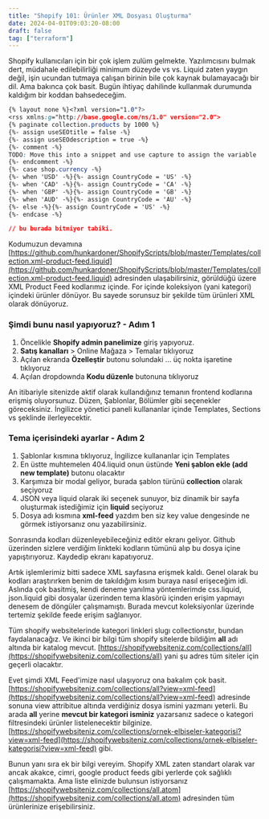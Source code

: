 ```yaml
---
title: "Shopify 101: Ürünler XML Dosyası Oluşturma"
date: 2024-04-01T09:03:20-08:00
draft: false
tag: ["terraform"]
---
```



Shopify kullanıcıları için bir çok işlem zulüm gelmekte. Yazılımcısını bulmak dert, müdahale edilebilirliği minimum düzeyde vs vs. Liquid zaten yaygın değil, işin ucundan tutmaya çalışan birinin bile çok kaynak bulamayacağı bir dil. Ama bakınca çok basit. Bugün ihtiyaç dahilinde kullanmak durumunda kaldığım bir koddan bahsedeceğim. 

```css
{% layout none %}<?xml version="1.0"?>
<rss xmlns:g="http://base.google.com/ns/1.0" version="2.0">
{% paginate collection.products by 1000 %}
{%- assign useSEOtitle = false -%}
{%- assign useSEOdescription = true -%}
{%- comment -%}
TODO: Move this into a snippet and use capture to assign the variable
{%- endcomment -%}
{%- case shop.currency -%}
{%- when 'USD' -%}{%- assign CountryCode = 'US' -%}
{%- when 'CAD' -%}{%- assign CountryCode = 'CA' -%}
{%- when 'GBP' -%}{%- assign CountryCode = 'GB' -%}
{%- when 'AUD' -%}{%- assign CountryCode = 'AU' -%}
{%- else -%}{%- assign CountryCode = 'US' -%}
{%- endcase -%}

// bu burada bitmiyor tabiki.
```

Kodumuzun devamına [https://github.com/hunkardoner/ShopifyScripts/blob/master/Templates/collection.xml-product-feed.liquid](https://github.com/hunkardoner/ShopifyScripts/blob/master/Templates/collection.xml-product-feed.liquid) adresinden ulaşabilirsiniz, görüldüğü üzere XML Product Feed kodlarımız içinde. For içinde koleksiyon (yani kategori) içindeki ürünler dönüyor. Bu sayede sorunsuz bir şekilde tüm ürünleri XML olarak dönüyoruz.

### Şimdi bunu nasıl yapıyoruz? - Adım 1

1.  Öncelikle **Shopify admin panelimize** giriş yapıyoruz.
2.  **Satış kanalları** \> Online Mağaza > Temalar tıklıyoruz
3.  Açılan ekranda **Özelleştir** butonu solundaki … üç nokta işaretine tıklıyoruz
4.  Açılan dropdownda **Kodu düzenle** butonuna tıklıyoruz

An itibariyle sitenizde aktif olarak kullandığınız temanın frontend kodlarına erişmiş oluyorsunuz. Düzen, Şablonlar, Bölümler gibi seçenekler göreceksiniz. İngilizce yönetici paneli kullananlar içinde Templates, Sections vs şeklinde ilerleyecektir.

### Tema içerisindeki ayarlar - Adım 2

1.  Şablonlar kısmına tıklıyoruz, İngilizce kullananlar için Templates
2.  En üstte muhtemelen 404.liquid onun üstünde **Yeni şablon ekle (add new template)** butonu olacaktır
3.  Karşımıza bir modal geliyor, burada şablon türünü **collection** olarak seçiyoruz
4.  JSON veya liquid olarak iki seçenek sunuyor, biz dinamik bir sayfa oluşturmak istediğimiz için **liquid** seçiyoruz
5.  Dosya adı kısmına **xml-feed** yazdım ben siz key value dengesinde ne görmek istiyorsanız onu yazabilirsiniz.

Sonrasında kodları düzenleyebileceğiniz editör ekranı geliyor. Github üzerinden sizlere verdiğim linkteki kodların tümünü alıp bu dosya içine yapıştırıyoruz. Kaydedip ekranı kapatıyoruz.

Artık işlemlerimiz bitti sadece XML sayfasına erişmek kaldı. Genel olarak bu kodları araştırırken benim de takıldığım kısım buraya nasıl erişeceğim idi. Aslında çok basitmiş, kendi deneme yanılma yöntemlerimde css.liquid, json.liquid gibi dosyalar üzerinden tema klasörü içinden erişim yapmayı denesem de döngüler çalışmamıştı. Burada mevcut koleksiyonlar üzerinde tertemiz şekilde feede erişim sağlanıyor.

Tüm shopify websitelerinde kategori linkleri slugı collectionstır, bundan faydalanacağız. Ve ikinci bir bilgi tüm shopify sitelerde bildiğim **all** adı altında bir katalog mevcut. [https://shopifywebsiteniz.com/collections/all](https://shopifywebsiteniz.com/collections/all) yani şu adres tüm siteler için geçerli olacaktır.

Evet şimdi XML Feed'imize nasıl ulaşıyoruz ona bakalım çok basit. [https://shopifywebsiteniz.com/collections/all?view=xml-feed](https://shopifywebsiteniz.com/collections/all?view=xml-feed) adresinde sonuna view attribitue altında verdiğiniz dosya ismini yazmanı yeterli. Bu arada **all** yerine **mevcut bir kategori isminiz** yazarsanız sadece o kategori filtresindeki ürünler listelenecektir bilginize. [https://shopifywebsiteniz.com/collections/ornek-elbiseler-kategorisi?view=xml-feed](https://shopifywebsiteniz.com/collections/ornek-elbiseler-kategorisi?view=xml-feed) gibi.

Bunun yanı sıra ek bir bilgi vereyim. Shopify XML zaten standart olarak var ancak akakce, cimri, google product feeds gibi yerlerde çok sağlıklı çalışmamakta. Ama liste elinizde bulunsun istiyorsanız [https://shopifywebsiteniz.com/collections/all.atom](https://shopifywebsiteniz.com/collections/all.atom) adresinden tüm ürünlerinize erişebilirsiniz.